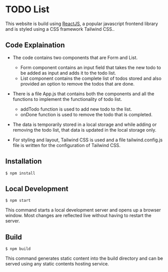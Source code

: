 # TODO List

This website is build using <u>ReactJS</u>, a popular javascript frontend library and is styled using a CSS framework Tailwind CSS..

## Code Explaination

- The code contains two components that are Form and List.

    - Form component contains an input field that takes the new todo to be added as input and adds it to the todo list.
    - List component contains the complete list of todos stored and also provided an option to remove the todos that are done.

- There is a file App.js that contains both the components and all the functions to implement the functionality of todo list.

    - addTodo function is used to add new todo to the list.
    - onDone function is used to remove the todo that is completed.

 - The data is temporarily stored in a local storage and while adding or removing the todo list, that data is updated in the local storage only.

 - For styling and layout, Tailwind CSS is used and a file tailwind.config.js file is written for the configuration of Tailwind CSS.

## Installation

`$ npm install`

## Local Development

`$ npm start`

This command starts a local development server and opens up a browser window. Most changes are reflected live without having to restart the server.

## Build

`$ npm build`

This command generates static content into the build directory and can be served using any static contents hosting service.